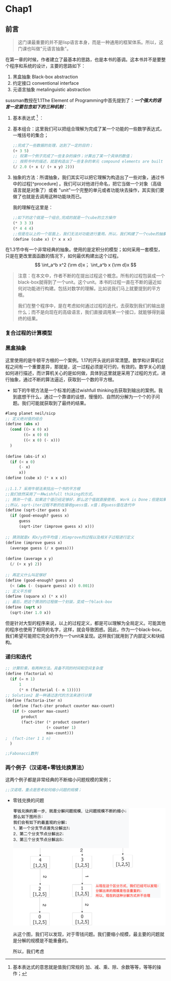 # Chap1

##  前言

> 这门课最重要的并不是lisp语言本身，而是一种通用的框架体系。所以，这门课也叫做"元语言抽象"。

在第一章的时候，作者建立了最基本的思路，也是本书的基调。这本书并不是要整个程序和系统的设计，主要的思路如下：

1. 黑盒抽象	  Black-box abstraction
2. 约定接口      conventional interface
3. 元语言抽象  metalinguistic abstraction

  sussman教授在1.1The Element of Programming中首先提到了：***一个强大的语言一定要包含如下的三种机制***：

1. 基本表达式 [^ ①] ：

   [^①]:基本表达式的意思就是值我们常规的 加、减、乘、除、余数等等，等等的操作；

2. 基本组合：这里我们可以把组合理解为完成了某一个功能的一些数学表达式，一堆括号的集合；

   ```lisp
   ;;完成了一些数据的处理，达到了一定的目的；
   (+ 3 5)
   ;; 较第一个例子完成了一些复杂的操作；计算出了某一个具体的数值；
   ;; 按照书中的描述，就是构造出了一些复杂的单元 compound elements are built fro simpler ones.
   (/ 2.0 (+ x (/ (+ x y) 2)))
   ```

3. 抽象的方法：所谓抽象，我们其实可以把它理解为构造出了一些对象，通过书中的过程[^procedure] 。我们可以对他进行命名，把它当做一个对象（高级语言就是对象了）或者  "unit"一个完整的单元或者功能块去操作，其实我们要做了也就是去调用这种功能块而已。

   我的理解在这里是：

   ```lisp
   ;;如下的这个就是一个组合,完成的就是一个cube的立方操作
   (* 3 3 3)
   (* 4 4 4)
   ;;但是在以上的一个层面上，我们无法对功能进行重用。所以，我们构建了一个cube的抽象
   (define (cube x) (* x x x)
   ```



​     在1.3节中有一个非常经典的抽象。使用的是定积分的模型；如何采用一套模型，只是在更改里面函数的情况下，如何最优构建出这个过程。
$$
\int_a^b x^2 {\rm d}x； \int_a^b x {\rm d}x
$$

> 注意：在本文中，作者不断的在提出过程这个概念。所有的过程包装成一个black-box就得到了一个unit。这个unit。本书的过程一直在不断的逼近如何对功能进行构建。包括对数学的理解。比如说我们马上就要提到的平方根。
>
> 我们在整个程序中，是在考虑如何通过过程的迭代，去获取到我们的输出是什么；而不是向现在的高级语言，我们直接调用某一个接口，就能够得到最终的结果。

### 复合过程的计算模型



### 黑盒抽象

这里使用的是牛顿平方根的一个案例。1.17的开头说的非常清楚。数学和计算机过程之间有一个重要差异，那就是，这一过程必须是可行的，有效的。数学关心的是如何进行描述，而计算机关心的是如何做，具体到这里就是采用了过程的方式，进行抽象，通过不断的算法逼近，获取到一个数的平方根。

* 如下的牛顿方法是一个标准的通过wishfull thinking去获取到输出的案例。我到底想干什么，通过一个靠谱的设想，慢慢的、自然的分解为一个个的子问题。我们可能就获取到了最终的结果。

```lisp
#lang planet neil/sicp
;; 定义绝对值的组合
(define (abs x)
  (cond ((> x 0) x)
        ((= x 0) 0)
        ((< x 0) (- x)))
  )

(define (abs-if x)
  (if (< x 0)
      (- x)
      x))
(define (cube x) (* x x x))

;;1.1.7 采用牛顿法来找出一个书的平方根
;;我们依然采用了一种wishfull thiking的方式。
;; 猜测一个值，如果这个值已经足够好，那么这个值就直接使用， Work is Done；但是如果这个值不够精确，就不断的improve；
;;所以，sqrt-iter过程不断的在接收guess值，x值；即guess值在迭代中
(define (sqrt-iter guess x)
  (if (good-enough? guess x)   
      guess
      (sqrt-iter (improve guess x) x)))

;; 猜测就是x 和x/y的平均值；对improve的过程以及相关子过程进行定义
(define (improve guess x)
  (average guess (/ x guess)))

(define (average x y)
  (/ (+ x y) 2))

;; 再定义什么叫足够好
(define (good-enough? guess x)
  (< (abs (- (square guess) x)) 0.001))
;; 定义平方根
(define (square x) (* x x))
;; 最后，把这个猜测的过程做一个封装，变成一个black-box
(define (sqrt x)
  (sqrt-iter 1.0 x))
```

但是针对大型的程序来说，以上的过程定义，都是可以理解为全局定义。可能其他的程序也使用了相同的名字，这样，就会导致困惑。因此，作为一个black-box，我们希望可能把它完全的作为一个unit来呈现。这样我们就用到了内部定义和块结构。

### 递归和迭代

```lisp
;; 计算阶乘，有两种方法。具备不同的时间和空间复杂度
(define (factorial n)
  (if (= n 1)
      1
      (* n (factorial (- n 1)))))
;; Solution2 是一种通过迭代的方法来进行计算
(define (factoria-iter n)
   (define (fact-iter product counter max-count)
   (if (> counter max-count)
       product
       (fact-iter (* product counter)
                  (+ counter 1)
                  max-count)))
;  (fact-iter 1 1 n)
  )
```



```lisp
;;Fabonacci数列

```

### 两个例子（汉诺塔+零钱兑换算法）
 这两个例子都是非常经典的不断缩小问题规模的案例；
 ```lisp
 ;;汉诺塔，重点是思考如何缩小问题的规模；
 
 ```

+ 零钱兑换的问题

  ![image](https://github.com/leopoldhome/SICP-study-note/blob/main/images-folder/coin.png)

  从这个图，我们可以发现，对于零钱问题。我们要缩小规模，最主要的问题就是分解的规模是不能重叠的。

  所以，我们考虑

  

